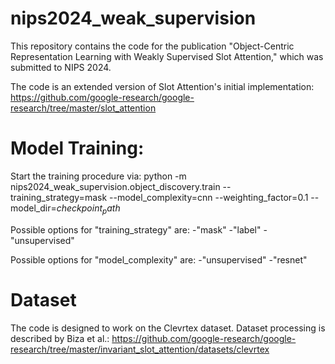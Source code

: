 # nips2024_weak_supervision
This repository contains the code for the publication "Object-Centric Representation Learning with Weakly Supervised Slot Attention," which was submitted to NIPS 2024.

The code is an extended version of Slot Attention's initial implementation: https://github.com/google-research/google-research/tree/master/slot_attention

# Model Training:
Start the training procedure via: 
python -m nips2024_weak_supervision.object_discovery.train --training_strategy=mask --model_complexity=cnn --weighting_factor=0.1 --model_dir=$checkpoint_path$

Possible options for "training_strategy" are:
-"mask"
-"label"
-"unsupervised"

Possible options for "model_complexity" are:
-"unsupervised"
-"resnet"

# Dataset
The code is designed to work on the Clevrtex dataset. Dataset processing is described by Biza et al.:
https://github.com/google-research/google-research/tree/master/invariant_slot_attention/datasets/clevrtex
